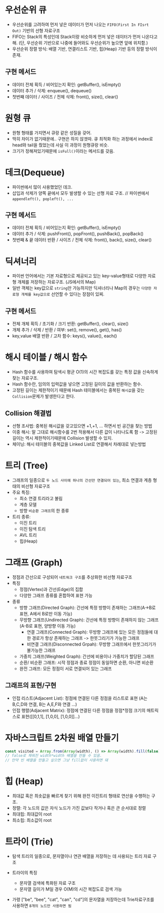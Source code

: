 # 우선순위 큐
- 우선순위를 고려하여 먼저 넣은 데이터가 먼저 나오는 `FIFO(First In FIsrt Out)` 기반의 선형 자료구조
- FIFO는 Stack의 특성인데 Stack이랑 비슷하게 먼저 넣은 데이터가 먼저 나온다고 해. (단, 우선순위 기반으로 나중에 들어와도 우선순위가 높으면 앞에 위치함.)
- 우선순위 정렬 방식: 배열 기반, 연결리스트 기반, 힙(Heap) 기반 등의 정렬 방식이 존재.

## 구현 메서드
- 데이터 전체 획득 / 비어있는지 확인: getBuffer(), isEmpty()
- 데이터 추가 / 삭제: enqueue(), dequeue()
- 첫번째 데이터 / 사이즈 / 전체 삭제: front(), size(), clear()

# 원형 큐
- 원형 형태를 가지면서 큐랑 같은 성질을 갖어.
- 딱히 차이가 없기때문에.. 구현은 하지 않겟따. 큐 최적화 하는 과정에서 index로 head와 tail을 줬었는데 사실 이 과정이 원형큐랑 비슷.
- 크기가 정해져있기때문에 `isFull()`이라는 메서드를 갖음.

# 데크(Dequeue)
- 파이썬에서 많이 사용했었던 데크.
- 삽입과 삭제가 양쪽 끝에서 모두 발생할 수 있는 선형 자료 구조. // 파이썬에서 `appendleft(), popleft(), ...`

## 구현 메서드
- 데이터 전체 획득 / 비어있는지 확인: getBuffer(), isEmpty()
- 데이터 추가 / 삭제: pushFront(), popFront(), pushBack(), popBack()
- 첫번째 & 끝 데이터 반환 / 사이즈 / 전체 삭제: front(), back(), size(), clear() 

# 딕셔너리
- 파이썬 언어에서는 기본 자료형으로 제공되고 있는 key-value형태로 다양한 자료형 개체를 저장하는 자료구조. (JS에서의 Map)
- 일반 객체는 key값으로 `string`만 가능하지만 딕셔너리나 Map의 경우는 `다양한 자료형 개체를 key값으로` 선언할 수 있다는 장점이 있찌.

## 구현 메서드
- 전체 개체 획득 / 초기화 / 크기 반환: getBuffer(), clear(), size()
- 개체 추가 / 삭제 / 반환 / 여부: set(), remove(), get(), has()
- key,value 배열 반환 / 고차 함수: keys(), value(), each()

# 해시 테이블 / 해시 함수
- Hash 함수를 사용하여 탐색시 평균 O(1)의 시간 복잡도를 갖는 특정 값을 신속하게 찾는 자료구조.
- Hash 함수란, 임의의 입력값을 넣으면 고정된 길이의 값을 반환하는 함수.
- 고정된 길이는 제한적이기 때문에 Hash 테이블에서는 중복된 `해시값`을 갖는 `Collision`문제가 발생한다고 한다.

## Collision 해결법
- 선형 조사법: 중복된 해시값을 갖고있으면 +1,+1, ... 하면서 빈 공간을 찾는 방법
- 이중 해시: 말 그대로 해시함수를 2번 적용해서 다른 값이 나타나도록 함 -> 고정된 길이는 역시 제한적이기때문에 Collision 발생할 수 있지.
- 체이닝: 해시 테이블의 중복값을 Linked List로 연결해서 차례대로 넣는방법

# 트리 (Tree)
- 그래프의 일종으로 `두 노드 사이에 하나의 간선만 연결되어 있는`, 최소 연결과 계층 형태의 비선형 자료구조
- 주요 특징: 
    - 최소 연결 트리라고 불림
    - 계층 모델
    - 방향 `비순환 그래프`의 한 종류
- 트리 종류:
    - 이진 트리
    - 이진 탐색 트리
    - AVL 트리
    - 힙(Heap)

# 그래프 (Graph)
- 정점과 간선으로 구성되어 `네트워크 구조`를 추상화한 비선형 자료구조
- 특징
    - 정점(Vertex)과 간선(Edge)의 집합
    - 다양한 그래프 종류를 혼합하여 표현 가능
- 종류
    - 방향 그래프(Directed Graph): 간선에 특정 방향이 존재하는 그래프(A->B로 표현, A에서 B로만 이동 가능)
    - 무방향 그래프(Undirected Graph): 간선에 특정 방향이 존재하지 않는 그래프(A-B로 표현, 양방향 이동 가능)
        - 연결 그래프(Connected Graph): 무방향 그래프에 있는 모든 정점들에 대한 경로가 항상 존재하는 그래프 -> 한붓그리기가 가능한 그래프
        - 비연결 그래프(Disconnected Grpah): 무방향 그래프에서 한붓그리기가 불가능한 그래프
    - 가중치 그래프(Weighted Graph): 간선에 비용이나 가중치가 할당된 그래프
    - 순환/ 비순환 그래프: 시작 정점과 종료 정점이 동일하면 순환, 아니면 비순환
    - 완전 그래프: 모든 정점이 서로 연결되어 있는 그래프

## 그래프의 표현/구현
- 인접 리스트(Adjacent List): 정점에 연결된 다른 정점을 리스트로 표현 (A는 B,C,D와 연결, B는 A,E,F와 연결 ...)
- 인접 행렬(Adjacent Matrix): 정점에 연결된 다른 정점을 정점*정점 크기의 매트릭스로 표현(\[[0,1,1], [1,0,0], [1,0,0]]...\)

# 자바스크립트 2차원 배열 만들기

```javascript
const visited = Array.from(Array(width), () => Array(width).fill(false))
// false로 채워진 width*width 배열을 만들 수 있음.
// 만약 빈 배열을 만들고 싶으면 그냥 fill없이 사용하면 돼
```

# 힙 (Heap)
- 최대값 혹은 최솟값을 빠르게 찾기 위해 완전 이진트리 형태로 연산을 수행하는 구조.
- 정렬: 각 노드의 값은 자식 노드가 가진 값보다 작거나 혹은 큰 순서대로 정렬
- 최대힙: 최대값이 root
- 최소힙: 최소값이 root

# 트라이 (Trie)
- 탐색 트리의 일종으로, 문자열이나 연관 배열을 저장하는 데 사용되는 트리 자료 구조
- 트라이의 특징
    - 문자열 검색에 특화된 자료 구조
    - 문자열 길이가 M일 경우 O(M)의 시간 복잡도로 검색 가능

- 가령 ["be", "bee", "cat", "can", "cd"]의 문자열을 저장하는데 Trie자료구조를 사용하면 `8개의 노드만 사용하면 됨`